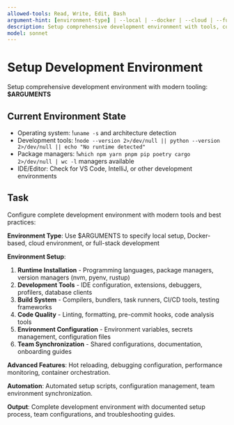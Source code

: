 ```yaml
---
allowed-tools: Read, Write, Edit, Bash
argument-hint: [environment-type] | --local | --docker | --cloud | --full-stack
description: Setup comprehensive development environment with tools, configurations, and workflows
model: sonnet
---
```


# Setup Development Environment

Setup comprehensive development environment with modern tooling: **$ARGUMENTS**

## Current Environment State

- Operating system: !`uname -s` and architecture detection
- Development tools: !`node --version 2>/dev/null || python --version 2>/dev/null || echo "No runtime detected"`
- Package managers: !`which npm yarn pnpm pip poetry cargo 2>/dev/null | wc -l` managers available
- IDE/Editor: Check for VS Code, IntelliJ, or other development environments

## Task

Configure complete development environment with modern tools and best practices:

**Environment Type**: Use $ARGUMENTS to specify local setup, Docker-based, cloud environment, or full-stack development

**Environment Setup**:
1. **Runtime Installation** - Programming languages, package managers, version managers (nvm, pyenv, rustup)
2. **Development Tools** - IDE configuration, extensions, debuggers, profilers, database clients
3. **Build System** - Compilers, bundlers, task runners, CI/CD tools, testing frameworks
4. **Code Quality** - Linting, formatting, pre-commit hooks, code analysis tools
5. **Environment Configuration** - Environment variables, secrets management, configuration files
6. **Team Synchronization** - Shared configurations, documentation, onboarding guides

**Advanced Features**: Hot reloading, debugging configuration, performance monitoring, container orchestration.

**Automation**: Automated setup scripts, configuration management, team environment synchronization.

**Output**: Complete development environment with documented setup process, team configurations, and troubleshooting guides.
